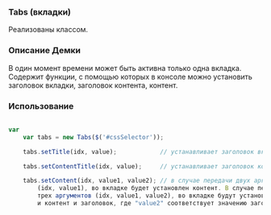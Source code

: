### Tabs (вкладки)

Реализованы классом.

### Описание Демки
В один момент времени может быть активна только одна вкладка.
Содержит функции, с помощью которых в консоле можно установить заголовок
вкладки, заголовок контента, контент.

  ### Использование

  ```javascript

  var
      var tabs = new Tabs($('#cssSelector'));

      tabs.setTitle(idx, value);            // устанавливает заголовок вкладки

      tabs.setContentTitle(idx, value);     // устанавливает заголовок контента

      tabs.setContent(idx, value1, value2); // в случае передачи двух аргументов
          (idx, value1), во вкладке будет установлен контент. В случае передачи
          трех аргументов (idx, value1, value2), во вкладке будут установлены
          и контент и заголовок, где "value2" соответствует значению заголовка

  ```
